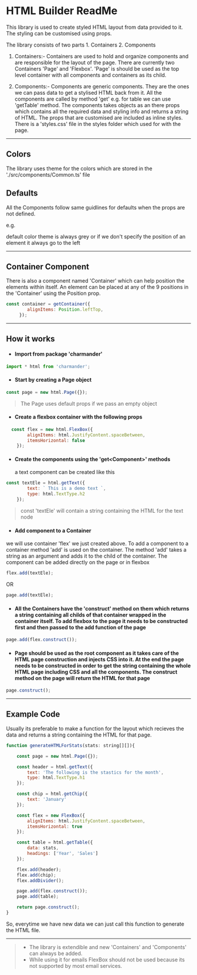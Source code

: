 # HTML Builder ReadMe

This library is used to create styled HTML layout from data provided to it.
The styling can be customised using props.

The library consists of two parts
    1. Containers 
    2. Components

1. Containers:- Containers are used to hold and organize components and are responsible for the layout of the page.
                There are currently two Containers 'Page' and 'Flexbox'. 'Page' is should be used as the top level container
                with all components and containers as its child.

2. Components:- Components are generic components. They are the ones we can pass data to get a stylised HTML back from it.
                All the components are called by method 'get<Component>' e.g. for table we can use 'getTable' method.
                The components takes objects as an there props which contains all the required data and styling info and
                returns a string of HTML. The props that are customised are included as inline styles. There is a 'styles.css'
                file in the styles folder which used for with the page.

---

## Colors
The library uses theme for the colors which are stored in the './src/components/Common.ts' file

## Defaults

All the Components follow same guidlines for defaults when the props are not defined. 

e.g.

default color theme is always grey or if we don't specify the position of an element it always go to the left

---

## Container Component 

There is also a component named 'Container' which can help position the elements within itself.
An element can be placed at any of the 9 positions in the 'Container' using the Position prop.
```javascript
const container = getContainer({
        alignItems: Position.leftTop,
     });
```
---

## How it works
* <h4>Import from package 'charmander'</h4>

```javascript
import * html from 'charmander';
```

* <h4>Start by creating a Page object</h4>

```javascript
const page = new html.Page({});
```

> The Page uses default props if we pass an empty object

* <h4>Create a flexbox container with the following props</h4>

```javascript
  const flex = new html.FlexBox({
        alignItems: html.JustifyContent.spaceBetween,
        itemsHorizontal: false
    });
``` 

* <h4>Create the components using the 'get&ltComponent&gt' methods </h4>
    a text component can be created like this

```javascript
const textEle = html.getText({
        text: ` This is a demo text `,
        type: html.TextType.h2
    });
```

> const 'textEle' will contain a string containing the HTML for the text node

* <h4>Add component to a Container
we will use container 'flex' we just created above. To add a component to a container method 'add' is used on the container. The method 'add' takes a string as an argument and adds it to the child of the container. The component can be added directly on the page or in flexbox</h4>

```javascript
flex.add(textEle);
```
OR
```javascript 
page.add(textEle);
```
* <h4>All the Containers have the 'construct' method on them which returns a string containing all childs of that container wrapped in the container itself. To add flexbox to the page it needs to be constructed first and then passed to the add function of the page</h4>

```javascript
page.add(flex.construct());
```

* <h4>Page should be used as the root component as it takes care of the HTML page construction and injects CSS into it. At the end the page needs to be constructed in order to get the string containing the whole HTML page including CSS and all the components. The construct method on the page will return the HTML for that page</h4>

```javascript
page.construct();
```


---

## Example Code

Usually its preferable to make a function for the layout which recieves the data and returns a string containing the HTML for that page.

```javascript
function generateHTMLForStats(stats: string[][]){

    const page = new html.Page({});

    const header = html.getText({
        text: 'The following is the stastics for the month',
        type: html.TextType.h1
    });

    const chip = html.getChip({
        text: 'January'
    });

    const flex = new FlexBox({
        alignItems: html.JustifyContent.spaceBetween,
        itemsHorizontal: true
    });

    const table = html.getTable({
        data: stats,
        headings: ['Year', 'Sales']
    });

    flex.add(header);
    flex.add(chip);
    flex.addDivider();

    page.add(flex.construct());
    page.add(table);

    return page.construct();
}
```


So, everytime we have new data we can just call this function to generate the HTML file.

---

> * The library is extendible and new 'Containers' and 'Components' can always be added. 
> * While using it for emails FlexBox should not be used because its not supported by most email services.
